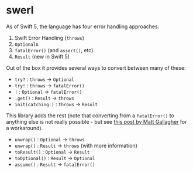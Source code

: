 # swerl

As of Swift 5, the language has four error handling approaches:

1. Swift Error Handling (`throws`)
2. `Optional`s
3. `fatalError()` (and `assert()`, etc)
4. `Result` (new in Swift 5)

Out of the box it provides several ways to convert between many of these:

* `try?` : `throws` -> `Optional`
* `try!` : `throws` -> `fatalError()`
* `!` : `Optional` -> `fatalError()`
* `.get()` : `Result` -> `throws`
* `init(catching:)` : `throws` -> `Result`

This library adds the rest (note that converting from a `fatalError()` to anything else is not really possible - but see [this post by Matt Gallagher](http://www.cocoawithlove.com/blog/2016/02/02/partial-functions-part-two-catching-precondition-failures.html) for a workaround).

* `unwrap()` : `Optional` -> `throws`
* `unwrap()` : `Result` -> `throws` (with more information)
* `toResult()` : `Optional` -> `Result`
* `toOptional()` : `Result` -> `Optional`
* `assume()` : `Result` -> `fatalError()`
